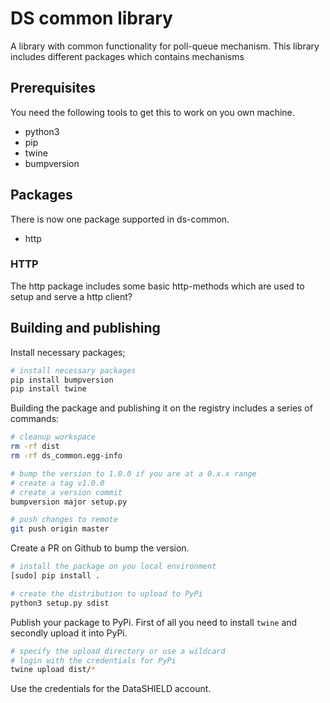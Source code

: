 # DS common library
A library with common functionality for poll-queue mechanism.
This library includes different packages which contains mechanisms 

## Prerequisites
You need the following tools to get this to work on you own machine.

- python3
- pip
- twine
- bumpversion

## Packages
There is now one package supported in ds-common.
- http

### HTTP
The http package includes some basic http-methods which are used to setup and serve a http client?

## Building and publishing
Install necessary packages;

```bash
# install necessary packages
pip install bumpversion
pip install twine
```

Building the package and publishing it on the registry includes a series of commands:

```bash
# cleanup workspace
rm -rf dist
rm -rf ds_common.egg-info
```

```bash
# bump the version to 1.0.0 if you are at a 0.x.x range
# create a tag v1.0.0
# create a version commit
bumpversion major setup.py

# push changes to remote
git push origin master
```

Create a PR on Github to bump the version.

```bash
# install the package on you local environment
[sudo] pip install .
```

```bash
# create the distribution to upload to PyPi
python3 setup.py sdist
```

Publish your package to PyPi. First of all you need to install ```twine``` and secondly upload it into PyPi.

```bash
# specify the upload directory or use a wildcard
# login with the credentials for PyPi
twine upload dist/*
```

Use the credentials for the DataSHIELD account.


